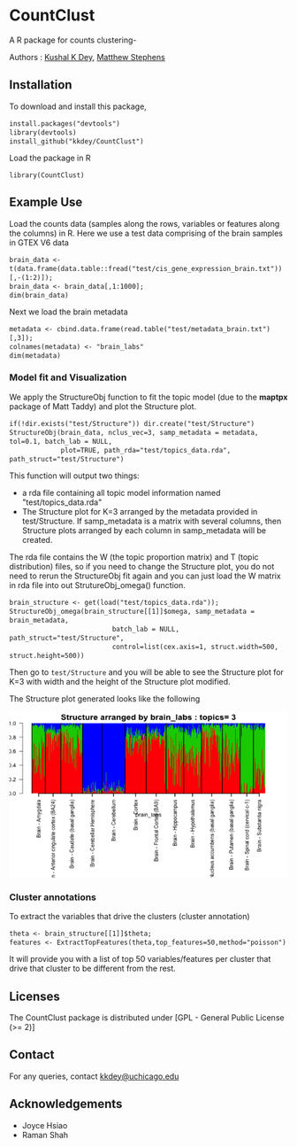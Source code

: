 # CountClust
A R package for counts clustering- 

Authors : [Kushal K Dey](http://kkdey.github.io/), [Matthew Stephens](http://stephenslab.uchicago.edu/) 

## Installation

To download and install this package, 

```
install.packages("devtools")
library(devtools)
install_github("kkdey/CountClust")
```

Load the package in R

```
library(CountClust)
```

## Example Use

Load the counts data (samples along the rows, variables or features along the columns) in R. Here we use a test data comprising of the brain samples in GTEX V6 data

```
brain_data <- t(data.frame(data.table::fread("test/cis_gene_expression_brain.txt"))[,-(1:2)]);
brain_data <- brain_data[,1:1000];
dim(brain_data)
```
Next we load the brain metadata 

```
metadata <- cbind.data.frame(read.table("test/metadata_brain.txt")[,3]);
colnames(metadata) <- "brain_labs"
dim(metadata)
```

### Model fit and Visualization

We  apply the StructureObj function to fit the topic model (due to the **maptpx** package of Matt Taddy) 
and plot the Structure plot. 

```
if(!dir.exists("test/Structure")) dir.create("test/Structure")
StructureObj(brain_data, nclus_vec=3, samp_metadata = metadata, tol=0.1, batch_lab = NULL,
             plot=TRUE, path_rda="test/topics_data.rda", path_struct="test/Structure")
```

This function will output two things:

-  a rda file containing all topic model information named "test/topics_data.rda" 
-  The Structure plot for K=3 arranged by the metadata provided in test/Structure. If samp_metadata is a matrix 
   with several columns, then Structure plots arranged by each column in samp_metadata will be created.

The rda file contains the W (the topic proportion matrix) and T (topic distribution) files, so if you need to change
the Structure plot, you do not need to rerun the StructureObj fit again and you can just load the W matrix in rda 
file into out StrutureObj_omega() function.

```
brain_structure <- get(load("test/topics_data.rda"));
StructureObj_omega(brain_structure[[1]]$omega, samp_metadata = brain_metadata, 
                          batch_lab = NULL, path_struct="test/Structure",
                          control=list(cex.axis=1, struct.width=500, struct.height=500))
```

Then go to `test/Structure` and you will be able to see the Structure plot for K=3 with width and the height
of the Structure plot modified.

The Structure plot generated looks like the following

<img src='test/Structure/clus_3/struct_clus_3_labs.png' style="width:550px;height:300px;">


### Cluster annotations

To extract the variables that drive the clusters (cluster annotation)

```
theta <- brain_structure[[1]]$theta;
features <- ExtractTopFeatures(theta,top_features=50,method="poisson")
```
It will provide you with a list of top 50 variables/features per cluster that drive that cluster to be
different from the rest.

## Licenses

The CountClust package is distributed under [GPL - General Public License (>= 2)]

## Contact

For any queries, contact [kkdey@uchicago.edu](kkdey@uchicago.edu)

## Acknowledgements

- Joyce Hsiao
- Raman Shah


